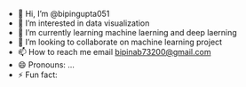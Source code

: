 - 👋 Hi, I’m @bipingupta051
- 👀 I’m interested in data visualization
- 🌱 I’m currently learning machine laerning and deep laerning
- 💞️ I’m looking to collaborate on machine learning project
- 📫 How to reach me email bipinab73200@gmail.com
- 😄 Pronouns: ...
- ⚡ Fun fact: 

<!---
bipingupta051/bipingupta051 is a ✨ special ✨ repository because its `README.md` (this file) appears on your GitHub profile.
You can click the Preview link to take a look at your changes.
--->
